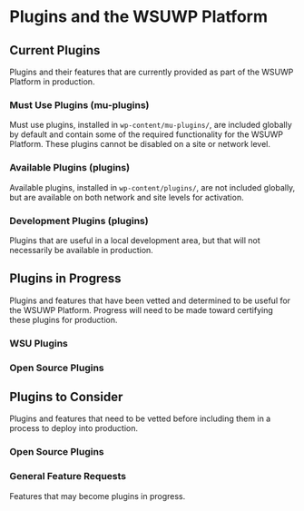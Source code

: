 # Plugins and the WSUWP Platform

## Current Plugins

Plugins and their features that are currently provided as part of the WSUWP Platform in production.

### Must Use Plugins (mu-plugins)

Must use plugins, installed in `wp-content/mu-plugins/`, are included globally by default and contain some of the required functionality for the WSUWP Platform. These plugins cannot be disabled on a site or network level.

### Available Plugins (plugins)

Available plugins, installed in `wp-content/plugins/`, are not included globally, but are available on both network and site levels for activation.

### Development Plugins (plugins)

Plugins that are useful in a local development area, but that will not necessarily be available in production.

## Plugins in Progress

Plugins and features that have been vetted and determined to be useful for the WSUWP Platform. Progress will need to be made toward certifying these plugins for production.

### WSU Plugins

### Open Source Plugins

## Plugins to Consider

Plugins and features that need to be vetted before including them in a process to deploy into production.

### Open Source Plugins

### General Feature Requests

Features that may become plugins in progress.

